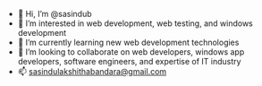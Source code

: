 - 👋 Hi, I’m @sasindub
- 👀 I’m interested in web development, web testing, and windows development
- 🌱 I’m currently learning new web development technologies
- 💞️ I’m looking to collaborate on web developers, windows app developers, software engineers, and expertise of IT industry
- 📫 sasindulakshithabandara@gmail.com 

<!---
sasindub/sasindub is a ✨ special ✨ repository because its `README.md` (this file) appears on your GitHub profile.
You can click the Preview link to take a look at your changes.
--->
